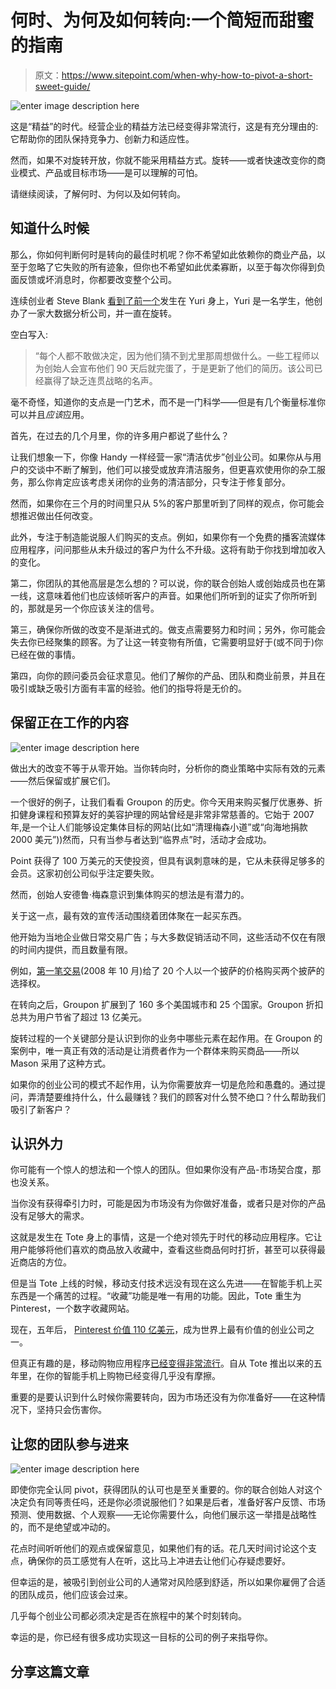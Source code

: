 # 何时、为何及如何转向:一个简短而甜蜜的指南

> 原文：<https://www.sitepoint.com/when-why-how-to-pivot-a-short-sweet-guide/>

![enter image description here](img/f9e19c46a2b7984ea325d50cc3b41997.png)

这是“精益”的时代。经营企业的精益方法已经变得非常流行，这是有充分理由的:它帮助你的团队保持竞争力、创新力和适应性。

然而，如果不对旋转开放，你就不能采用精益方式。旋转——或者快速改变你的商业模式、产品或目标市场——是可以理解的可怕。

请继续阅读，了解何时、为何以及如何转向。

## 知道什么时候

那么，你如何判断何时是转向的最佳时机呢？你不希望如此依赖你的商业产品，以至于忽略了它失败的所有迹象，但你也不希望如此优柔寡断，以至于每次你得到负面反馈或坏消息时，你都要改变整个公司。

连续创业者 Steve Blank [看到了前一个](http://venturebeat.com/2012/08/27/knowing-when-to-pivot-and-when-to-hold-the-line/)发生在 Yuri 身上，Yuri 是一名学生，他创办了一家大数据分析公司，并一直在旋转。

空白写入:

> “每个人都不敢做决定，因为他们猜不到尤里那周想做什么。一些工程师以为创始人会宣布他们 90 天后就完蛋了，于是更新了他们的简历。该公司已经赢得了缺乏连贯战略的名声。

毫不奇怪，知道你的支点是一门艺术，而不是一门科学——但是有几个衡量标准你可以并且*应该*应用。

首先，在过去的几个月里，你的许多用户都说了些什么？

让我们想象一下，你像 Handy 一样经营一家“清洁优步”创业公司。如果你从与用户的交谈中不断了解到，他们可以接受或放弃清洁服务，但更喜欢使用你的杂工服务，那么你肯定应该考虑关闭你的业务的清洁部分，只专注于修复部分。

然而，如果你在三个月的时间里只从 5%的客户那里听到了同样的观点，你可能会想推迟做出任何改变。

此外，专注于制造能说服人们购买的支点。例如，如果你有一个免费的播客流媒体应用程序，问问那些从未升级过的客户为什么不升级。这将有助于你找到增加收入的变化。

第二，你团队的其他高层是怎么想的？可以说，你的联合创始人或创始成员也在第一线，这意味着他们也应该倾听客户的声音。如果他们所听到的证实了你所听到的，那就是另一个你应该关注的信号。

第三，确保你所做的改变不是渐进式的。做支点需要努力和时间；另外，你可能会失去你已经聚集的顾客。为了让这一转变物有所值，它需要明显好于(或不同于)你已经在做的事情。

第四，向你的顾问委员会征求意见。他们了解你的产品、团队和商业前景，并且在吸引或缺乏吸引方面有丰富的经验。他们的指导将是无价的。

## 保留正在工作的内容

![enter image description here](img/5b4f91379632449e50d195546b165202.png)

做出大的改变不等于从零开始。当你转向时，分析你的商业策略中实际有效的元素——然后保留或扩展它们。

一个很好的例子，让我们看看 Groupon 的历史。你今天用来购买餐厅优惠券、折扣健身课程和预算友好的美容护理的网站曾经是非常非常慈善的。它始于 2007 年,是一个让人们能够设定集体目标的网站(比如“清理梅森小道”或“向海地捐款 2000 美元”))然而，只有当参与者达到“临界点”时，活动才会成功。

Point 获得了 100 万美元的天使投资，但具有讽刺意味的是，它从未获得足够多的会员。这家初创公司似乎注定要失败。

然而，创始人安德鲁·梅森意识到集体购买的想法是有潜力的。

关于这一点，最有效的宣传活动围绕着团体聚在一起买东西。

他开始为当地企业做日常交易广告；与大多数促销活动不同，这些活动不仅在有限的时间内提供，而且数量有限。

例如，[第一笔交易](http://www.businessinsider.com/groupon-pivot-2011-3?op=1)(2008 年 10 月)给了 20 个人以一个披萨的价格购买两个披萨的选择权。

在转向之后，Groupon 扩展到了 160 多个美国城市和 25 个国家。Groupon 折扣总共为用户节省了超过 13 亿美元。

旋转过程的一个关键部分是认识到你的业务中哪些元素在起作用。在 Groupon 的案例中，唯一真正有效的活动是让消费者作为一个群体来购买商品——所以 Mason 采用了这种方式。

如果你的创业公司的模式不起作用，认为你需要放弃一切是危险和愚蠢的。通过提问，弄清楚要维持什么，什么最赚钱？我们的顾客对什么赞不绝口？什么帮助我们吸引了新客户？

## 认识外力

你可能有一个惊人的想法和一个惊人的团队。但如果你没有产品-市场契合度，那也没关系。

当你没有获得牵引力时，可能是因为市场没有为你做好准备，或者只是对你的产品没有足够大的需求。

这就是发生在 Tote 身上的事情，这是一个绝对领先于时代的移动应用程序。它让用户能够将他们喜欢的商品放入收藏中，查看这些商品何时打折，甚至可以获得最近商店的方位。

但是当 Tote 上线的时候，移动支付技术远没有现在这么先进——在智能手机上买东西是一个痛苦的过程。“收藏”功能是唯一有用的功能。因此，Tote 重生为 Pinterest，一个数字收藏网站。

现在，五年后， [Pinterest 价值 110 亿美元](http://www.nytimes.com/2015/03/17/business/dealbook/pinterest-valuation-at-11-billion-after-new-round-of-fund-raising.html?_r=0)，成为世界上最有价值的创业公司之一。

但真正有趣的是，移动购物应用程序[已经变得非常流行](http://www.forbes.com/sites/briansolomon/2015/01/06/shopping-apps-are-now-the-fastest-growing-thing-in-mobile/)。自从 Tote 推出以来的五年里，在你的智能手机上购物已经变得几乎没有摩擦。

重要的是要认识到什么时候你需要转向，因为市场还没有为你准备好——在这种情况下，坚持只会伤害你。

## 让您的团队参与进来

![enter image description here](img/3df166c169e430f80746be76e1b1a16c.png)

即使你完全认同 pivot，获得团队的认可也是至关重要的。你的联合创始人对这个决定负有同等责任吗，还是你必须说服他们？如果是后者，准备好客户反馈、市场预测、使用数据、个人观察——无论你需要什么，向他们展示这一举措是战略性的，而不是绝望或冲动的。

花点时间听听他们的观点或保留意见，如果他们有的话。花几天时间讨论这个支点，确保你的员工感觉有人在听，这比马上冲进去让他们心存疑虑要好。

但幸运的是，被吸引到创业公司的人通常对风险感到舒适，所以如果你雇佣了合适的团队成员，他们应该会过来。

几乎每个创业公司都必须决定是否在旅程中的某个时刻转向。

幸运的是，你已经有很多成功实现这一目标的公司的例子来指导你。

## 分享这篇文章